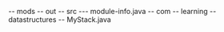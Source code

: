 -- mods
-- out
-- src
	--- module-info.java
    -- com
		-- learning
			-- datastructures
				-- MyStack.java
		

